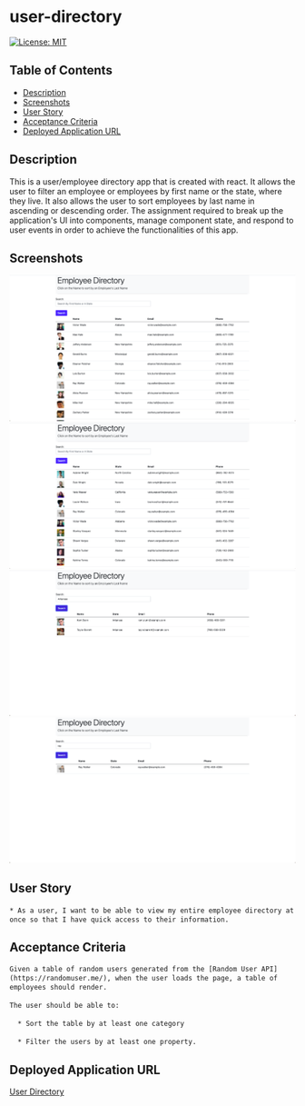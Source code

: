 # user-directory


[![License: MIT](https://img.shields.io/badge/License-MIT-yellow.svg)](https://opensource.org/licenses/MIT)


## Table of Contents
- [Description](#Description)
- [Screenshots](#Screenshots)
- [User Story](#User-Story)
- [Acceptance Criteria](#Acceptance-Criteria)
- [Deployed Application URL](#Deployed-Application-URL)


## Description 
This is a user/employee directory app that is created with react. It allows the user to filter an employee or employees by first name or the state, where they live. It also allows the user to sort employees by last name in ascending or descending order. The assignment required to break up the application's UI into components, manage component state, and respond to user events in order to achieve the functionalities of this app. 


## Screenshots
![alt text](public/images/final-page-1.png)
![alt text](public/images/final-page-2.png)
![alt text](public/images/final-page-3.png)
![alt text](public/images/final-page-4.png)


## User Story 
```
* As a user, I want to be able to view my entire employee directory at once so that I have quick access to their information.
```


## Acceptance Criteria
```
Given a table of random users generated from the [Random User API](https://randomuser.me/), when the user loads the page, a table of employees should render. 

The user should be able to:

  * Sort the table by at least one category

  * Filter the users by at least one property.
```


## Deployed Application URL 
[User Directory](https://user-directory-app-deployed.herokuapp.com/)